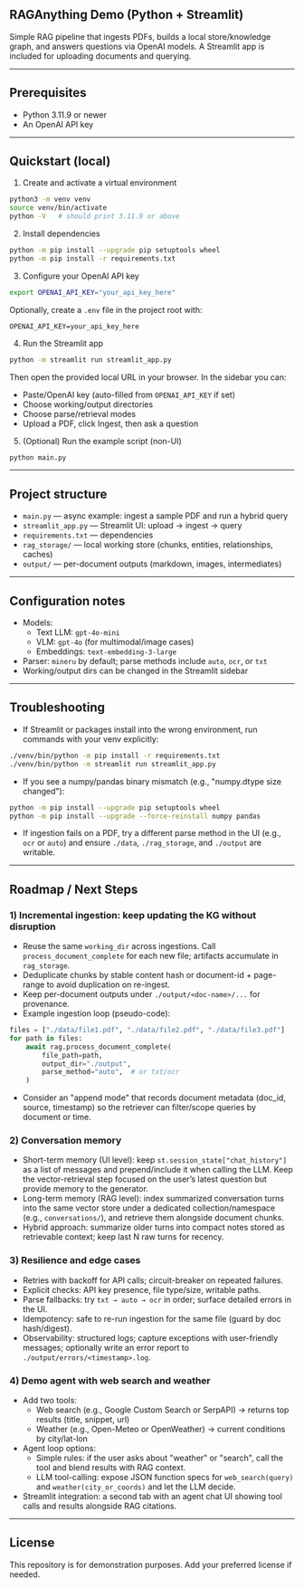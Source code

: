 ## RAGAnything Demo (Python + Streamlit)

Simple RAG pipeline that ingests PDFs, builds a local store/knowledge graph, and answers questions via OpenAI models. A Streamlit app is included for uploading documents and querying.

---

## Prerequisites
- Python 3.11.9 or newer
- An OpenAI API key

---

## Quickstart (local)

1) Create and activate a virtual environment
```bash
python3 -m venv venv
source venv/bin/activate
python -V   # should print 3.11.9 or above
```

2) Install dependencies
```bash
python -m pip install --upgrade pip setuptools wheel
python -m pip install -r requirements.txt
```

3) Configure your OpenAI API key
```bash
export OPENAI_API_KEY="your_api_key_here"
```
Optionally, create a `.env` file in the project root with:
```
OPENAI_API_KEY=your_api_key_here
```

4) Run the Streamlit app
```bash
python -m streamlit run streamlit_app.py
```
Then open the provided local URL in your browser. In the sidebar you can:
- Paste/OpenAI key (auto-filled from `OPENAI_API_KEY` if set)
- Choose working/output directories
- Choose parse/retrieval modes
- Upload a PDF, click Ingest, then ask a question

5) (Optional) Run the example script (non-UI)
```bash
python main.py
```

---

## Project structure
- `main.py` — async example: ingest a sample PDF and run a hybrid query
- `streamlit_app.py` — Streamlit UI: upload → ingest → query
- `requirements.txt` — dependencies
- `rag_storage/` — local working store (chunks, entities, relationships, caches)
- `output/` — per-document outputs (markdown, images, intermediates)

---

## Configuration notes
- Models:
  - Text LLM: `gpt-4o-mini`
  - VLM: `gpt-4o` (for multimodal/image cases)
  - Embeddings: `text-embedding-3-large`
- Parser: `mineru` by default; parse methods include `auto`, `ocr`, or `txt`
- Working/output dirs can be changed in the Streamlit sidebar

---

## Troubleshooting

- If Streamlit or packages install into the wrong environment, run commands with your venv explicitly:
```bash
./venv/bin/python -m pip install -r requirements.txt
./venv/bin/python -m streamlit run streamlit_app.py
```

- If you see a numpy/pandas binary mismatch (e.g., "numpy.dtype size changed"):
```bash
python -m pip install --upgrade pip setuptools wheel
python -m pip install --upgrade --force-reinstall numpy pandas
```

- If ingestion fails on a PDF, try a different parse method in the UI (e.g., `ocr` or `auto`) and ensure `./data`, `./rag_storage`, and `./output` are writable.

---

## Roadmap / Next Steps

### 1) Incremental ingestion: keep updating the KG without disruption
- Reuse the same `working_dir` across ingestions. Call `process_document_complete` for each new file; artifacts accumulate in `rag_storage`.
- Deduplicate chunks by stable content hash or document-id + page-range to avoid duplication on re-ingest.
- Keep per-document outputs under `./output/<doc-name>/...` for provenance.
- Example ingestion loop (pseudo-code):
```python
files = ["./data/file1.pdf", "./data/file2.pdf", "./data/file3.pdf"]
for path in files:
    await rag.process_document_complete(
        file_path=path,
        output_dir="./output",
        parse_method="auto",  # or txt/ocr
    )
```
- Consider an "append mode" that records document metadata (doc_id, source, timestamp) so the retriever can filter/scope queries by document or time.

### 2) Conversation memory
- Short-term memory (UI level): keep `st.session_state["chat_history"]` as a list of messages and prepend/include it when calling the LLM. Keep the vector-retrieval step focused on the user’s latest question but provide memory to the generator.
- Long-term memory (RAG level): index summarized conversation turns into the same vector store under a dedicated collection/namespace (e.g., `conversations/`), and retrieve them alongside document chunks.
- Hybrid approach: summarize older turns into compact notes stored as retrievable context; keep last N raw turns for recency.

### 3) Resilience and edge cases
- Retries with backoff for API calls; circuit-breaker on repeated failures.
- Explicit checks: API key presence, file type/size, writable paths.
- Parse fallbacks: try `txt → auto → ocr` in order; surface detailed errors in the UI.
- Idempotency: safe to re-run ingestion for the same file (guard by doc hash/digest).
- Observability: structured logs; capture exceptions with user-friendly messages; optionally write an error report to `./output/errors/<timestamp>.log`.

### 4) Demo agent with web search and weather
- Add two tools:
  - Web search (e.g., Google Custom Search or SerpAPI) → returns top results (title, snippet, url)
  - Weather (e.g., Open-Meteo or OpenWeather) → current conditions by city/lat-lon
- Agent loop options:
  - Simple rules: if the user asks about "weather" or "search", call the tool and blend results with RAG context.
  - LLM tool-calling: expose JSON function specs for `web_search(query)` and `weather(city_or_coords)` and let the LLM decide.
- Streamlit integration: a second tab with an agent chat UI showing tool calls and results alongside RAG citations.

---

## License
This repository is for demonstration purposes. Add your preferred license if needed.


